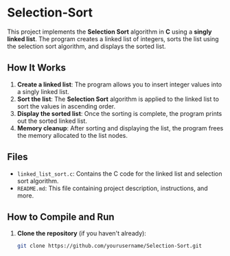 # Selection-Sort

This project implements the **Selection Sort** algorithm in **C** using a **singly linked list**. The program creates a linked list of integers, sorts the list using the selection sort algorithm, and displays the sorted list.

## How It Works

1. **Create a linked list**: The program allows you to insert integer values into a singly linked list.
2. **Sort the list**: The **Selection Sort** algorithm is applied to the linked list to sort the values in ascending order.
3. **Display the sorted list**: Once the sorting is complete, the program prints out the sorted linked list.
4. **Memory cleanup**: After sorting and displaying the list, the program frees the memory allocated to the list nodes.

## Files

- `linked_list_sort.c`: Contains the C code for the linked list and selection sort algorithm.
- `README.md`: This file containing project description, instructions, and more.

## How to Compile and Run

1. **Clone the repository** (if you haven't already):
   ```bash
   git clone https://github.com/yourusername/Selection-Sort.git
